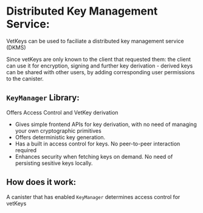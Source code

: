# Distributed Key Management Service: 
VetKeys can be used to faciliate a distributed key management service (DKMS)

Since vetKeys are only known to the client that requested them: the client can use it for encryption, signing and further key derivation - derived keys can be shared with other users, by adding corresponding user permissions to the canister. 

## ``KeyManager`` Library: 
Offers Access Control and VetKey derivation 

- Gives simple frontend APIs for key derivation, with no need of managing your own cryptographic primitives 
- Offers deterministic key generation. 
- Has a built in access control for keys. No peer-to-peer interaction required 
- Enhances security when fetching keys on demand. No need of persisting sesitive keys locally. 

## How does it work: 
A canister that has enabled ``KeyManager`` determines access control for vetKeys

